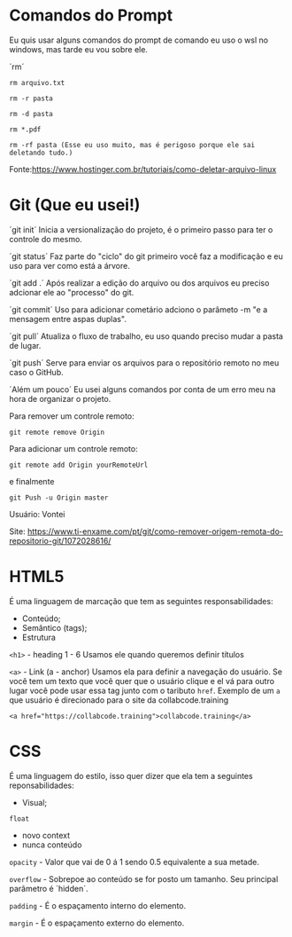# Comandos do Prompt

Eu quis usar alguns comandos do prompt de comando eu uso o wsl no windows, mas tarde eu vou sobre ele.

´rm´

```
rm arquivo.txt
```

```
rm -r pasta
```

```
rm -d pasta
```

```
rm *.pdf
```

```
rm -rf pasta (Esse eu uso muito, mas é perigoso porque ele sai deletando tudo.)
```

Fonte:https://www.hostinger.com.br/tutoriais/como-deletar-arquivo-linux
# Git (Que eu usei!)

´git init´
Inicia a versionalização do projeto, é o primeiro passo para ter o controle do mesmo.

´git status´
Faz parte do "ciclo" do git primeiro você faz a modificação e eu uso para ver como está a árvore.

´git add .´
Após realizar a edição do arquivo ou dos arquivos eu preciso adcionar ele ao "processo" do git.

´git commit´
Uso para adicionar cometário adciono o parâmeto -m "e a mensagem entre aspas duplas".

´git pull´
Atualiza o fluxo de trabalho, eu uso quando preciso mudar a pasta de lugar.

´git push´
Serve para enviar os arquivos para o repositório remoto no meu caso o GitHub.

´Além um pouco´
Eu usei alguns comandos por conta de um erro meu na hora de organizar o projeto.

Para remover um controle remoto: 

```
git remote remove Origin
```

Para adicionar um controle remoto: 

```
git remote add Origin yourRemoteUrl
```

e finalmente 

```
git Push -u Origin master
```

Usuário: Vontei

Site: https://www.ti-enxame.com/pt/git/como-remover-origem-remota-do-repositorio-git/1072028616/
# HTML5

É uma linguagem de marcação que tem as seguintes responsabilidades:

- Conteúdo;
- Semântico (tags);
- Estrutura

`<h1>` - heading 1 - 6
Usamos ele quando queremos definir títulos

`<a>` - Link (a - anchor)
Usamos ela para definir a navegação do usuário. Se você tem um texto que você quer que o usuário clique e el vá para outro lugar você pode usar essa tag junto com o taributo `href`. Exemplo de um `a` que usuário é direcionado para o site da collabcode.training

```
<a href="https://collabcode.training">collabcode.training</a>
```


# CSS

É uma linguagem do estilo, isso quer dizer que ela tem a seguintes reponsabilidades:

- Visual;

`float` 
- novo context
- nunca conteúdo

`opacity` - Valor que vai de 0 á 1 sendo 0.5 equivalente a sua metade.

`overflow` - Sobrepoe ao conteúdo se for posto um tamanho. Seu principal parâmetro é ´hidden´.

`padding` - É o espaçamento interno do elemento.

`margin` - É o espaçamento externo do elemento.